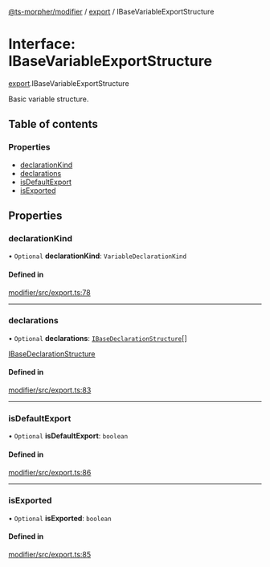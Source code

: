 [@ts-morpher/modifier](../README.md) / [export](../modules/export.md) / IBaseVariableExportStructure

# Interface: IBaseVariableExportStructure

[export](../modules/export.md).IBaseVariableExportStructure

Basic variable structure.

## Table of contents

### Properties

- [declarationKind](export.IBaseVariableExportStructure.md#declarationkind)
- [declarations](export.IBaseVariableExportStructure.md#declarations)
- [isDefaultExport](export.IBaseVariableExportStructure.md#isdefaultexport)
- [isExported](export.IBaseVariableExportStructure.md#isexported)

## Properties

### declarationKind

• `Optional` **declarationKind**: `VariableDeclarationKind`

#### Defined in

[modifier/src/export.ts:78](https://github.com/linbudu599/morpher/blob/9f915c5/packages/modifier/src/export.ts#L78)

___

### declarations

• `Optional` **declarations**: [`IBaseDeclarationStructure`](export.IBaseDeclarationStructure.md)[]

[IBaseDeclarationStructure](export.IBaseDeclarationStructure.md)

#### Defined in

[modifier/src/export.ts:83](https://github.com/linbudu599/morpher/blob/9f915c5/packages/modifier/src/export.ts#L83)

___

### isDefaultExport

• `Optional` **isDefaultExport**: `boolean`

#### Defined in

[modifier/src/export.ts:86](https://github.com/linbudu599/morpher/blob/9f915c5/packages/modifier/src/export.ts#L86)

___

### isExported

• `Optional` **isExported**: `boolean`

#### Defined in

[modifier/src/export.ts:85](https://github.com/linbudu599/morpher/blob/9f915c5/packages/modifier/src/export.ts#L85)

